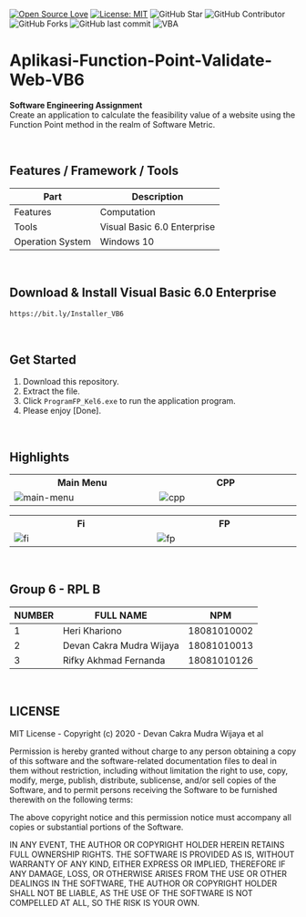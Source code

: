 [![Open Source Love](https://badges.frapsoft.com/os/v1/open-source.svg?style=flat)](https://github.com/ellerbrock/open-source-badges/)
[![License: MIT](https://img.shields.io/badge/License-MIT-blue.svg?logo=github&color=%23F7DF1E)](https://github.com/devancakra/Aplikasi-Function-Point-Validate-Web-VB6)
![GitHub Star](https://img.shields.io/github/stars/devancakra/Aplikasi-Function-Point-Validate-Web-VB6.svg?color=FF69B4)
![GitHub Contributor](https://img.shields.io/github/contributors/devancakra/Aplikasi-Function-Point-Validate-Web-VB6.svg?color=FF8C00)
![GitHub Forks](https://img.shields.io/github/forks/devancakra/Aplikasi-Function-Point-Validate-Web-VB6.svg?color=00CED1)
![GitHub last commit](https://img.shields.io/github/last-commit/devancakra/Aplikasi-Function-Point-Validate-Web-VB6)
![VBA](https://img.shields.io/badge/Uses-Visual%20Basic%206-blue.svg?&style=flat&logo=microsoftvisualbasic)

# Aplikasi-Function-Point-Validate-Web-VB6
<strong>Software Engineering Assignment</strong><br> 
Create an application to calculate the feasibility value of a website using the Function Point method in the realm of Software Metric.

<br>

## Features / Framework / Tools
| Part | Description |
| --- | --- |
| Features | Computation |
| Tools | Visual Basic 6.0 Enterprise |
| Operation System | Windows 10 |

<br>

## Download & Install Visual Basic 6.0 Enterprise
```bash
https://bit.ly/Installer_VB6
```

<br>

## Get Started
1. Download this repository.<br>
2. Extract the file.<br>
3. Click ``` ProgramFP_Kel6.exe ``` to run the application program.<br>
4. Please enjoy [Done].

<br>

## Highlights
<table>
<tr>
<th width="420">Main Menu</th>
<th width="420">CPP</th>
</tr>
<tr>
<td><img src="https://user-images.githubusercontent.com/54527592/120981548-f7716d00-c7a1-11eb-872e-81c614f64cb2.png" alt="main-menu"></td>
<td><img src="https://user-images.githubusercontent.com/54527592/120981094-816d0600-c7a1-11eb-8705-3fad912d1368.png" alt="cpp"></td>
</tr>
</table>
<table>
<tr>
<th width="420">Fi</th>
<th width="420">FP</th>
</tr>
<tr>
<td><img src="https://user-images.githubusercontent.com/54527592/120981240-aa8d9680-c7a1-11eb-9e23-5199da225f34.png" alt="fi"></td>
<td><img src="https://user-images.githubusercontent.com/54527592/120981469-e58fca00-c7a1-11eb-87ff-68d9fea4e8eb.png" alt="fp"></td>
</tr>
</table>

<br>

## Group 6 - RPL B
| NUMBER | FULL NAME | NPM |
| --- | --- | --- |
| 1 | Heri Khariono | 18081010002 |
| 2 | Devan Cakra Mudra Wijaya | 18081010013 |
| 3 | Rifky Akhmad Fernanda | 18081010126 |

<br>

## LICENSE
MIT License - Copyright (c) 2020 - Devan Cakra Mudra Wijaya et al

Permission is hereby granted without charge to any person obtaining a copy of this software and the software-related documentation files to deal in them without restriction, including without limitation the right to use, copy, modify, merge, publish, distribute, sublicense, and/or sell copies of the Software, and to permit persons receiving the Software to be furnished therewith on the following terms:

The above copyright notice and this permission notice must accompany all copies or substantial portions of the Software.

IN ANY EVENT, THE AUTHOR OR COPYRIGHT HOLDER HEREIN RETAINS FULL OWNERSHIP RIGHTS. THE SOFTWARE IS PROVIDED AS IS, WITHOUT WARRANTY OF ANY KIND, EITHER EXPRESS OR IMPLIED, THEREFORE IF ANY DAMAGE, LOSS, OR OTHERWISE ARISES FROM THE USE OR OTHER DEALINGS IN THE SOFTWARE, THE AUTHOR OR COPYRIGHT HOLDER SHALL NOT BE LIABLE, AS THE USE OF THE SOFTWARE IS NOT COMPELLED AT ALL, SO THE RISK IS YOUR OWN.
